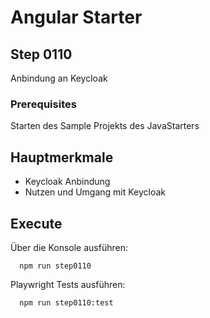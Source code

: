 # Angular Starter #

## Step 0110
Anbindung an Keycloak

### Prerequisites
Starten des Sample Projekts des JavaStarters

## Hauptmerkmale
 - Keycloak Anbindung
 - Nutzen und Umgang mit Keycloak

## Execute
Über die Konsole ausführen:
```shell
  npm run step0110
```

Playwright Tests ausführen:
```shell
  npm run step0110:test
```